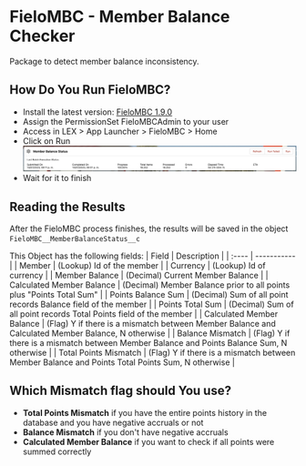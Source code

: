 # FieloMBC - Member Balance Checker

Package to detect member balance inconsistency.

## How Do You Run FieloMBC?

- Install the latest version: [FieloMBC 1.9.0](https://login.salesforce.com/packaging/installPackage.apexp?p0=04tHY0000000VjbYAE)
- Assign the PermissionSet FieloMBCAdmin to your user
- Access in LEX > App Launcher > FieloMBC > Home
- Click on Run
![Alt text](image-1.png)
- Wait for it to finish

## Reading the Results

After the FieloMBC process finishes, the results will be saved in the object `FieloMBC__MemberBalanceStatus__c`

This Object has the following fields:
| Field | Description |
| :---- | ----------- |
| Member | (Lookup) Id of the member |
| Currency | (Lookup) Id of currency |
| Member Balance | (Decimal) Current Member Balance |
| Calculated Member Balance | (Decimal) Member Balance prior to all points plus "Points Total Sum" |
| Points Balance Sum | (Decimal) Sum of all point records Balance field of the member |
| Points Total Sum | (Decimal) Sum of all point records Total Points field of the member |
| Calculated Member Balance | (Flag) Y if there is a mismatch between Member Balance and Calculated Member Balance, N otherwise |
| Balance Mismatch | (Flag) Y if there is a mismatch between Member Balance and Points Balance Sum, N otherwise |
| Total Points Mismatch | (Flag) Y if there is a mismatch between Member Balance and Points Total Points Sum, N otherwise |

## Which Mismatch flag should You use?

- **Total Points Mismatch** if you have the entire points history in the database and you have negative accruals or not
- **Balance Mismatch** if you don't have negative accruals
- **Calculated Member Balance** if you want to check if all points were summed correctly